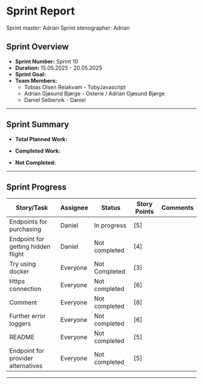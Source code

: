 # **Sprint Report**

Sprint master: Adrian
Sprint stenographer: Adrian

## **Sprint Overview**

- **Sprint Number:** Sprint 10
- **Duration:** 15.05.2025 - 20.05.2025
- **Sprint Goal:** 
- **Team Members:**
  - Tobias Olsen Reiakvam - TobyJavascript
  - Adrian Gjøsund Bjørge - Osterie / Adrian Gjøsund Bjørge
  - Daniel Selbervik - Daniel

---

## **Sprint Summary**

- **Total Planned Work:**

- **Completed Work:**


- **Not Completed:**


---

## **Sprint Progress**

| Story/Task                         | Assignee | Status        | Story Points | Comments |
| ---------------------------------- | -------- | ------------- | ------------ | -------- |
| Endpoints for purchasing           | Daniel   | In progress   | [5]          |          |
| Endpoint for getting hidden flight | Daniel   | Not completed | [4]          |          |
| Try using docker                   | Everyone | Not Completed | [3]          |          |
| Https connection                   | Everyone | Not completed | [6]          |          |
| Comment                            | Everyone | Not completed | [8]          |          |
| Further error loggers              | Everyone | Not completed | [6]          |          |
| README                             | Everyone | Not completed | [5]          |          |
| Endpoint for provider alternatives | Everyone | Not completed | [5]          |          |

---